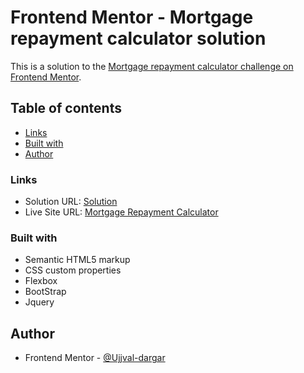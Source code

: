 # Frontend Mentor - Mortgage repayment calculator solution

This is a solution to the [Mortgage repayment calculator challenge on Frontend Mentor](https://www.frontendmentor.io/challenges/mortgage-repayment-calculator-Galx1LXK73).

## Table of contents

- [Links](#links)
- [Built with](#built-with)
- [Author](#author)


### Links

- Solution URL: [Solution](https://www.frontendmentor.io/solutions/mortgage-repayment-calculator-using-jquery-bootstrap-media-query-0baLXajNgi)
- Live Site URL: [Mortgage Repayment Calculator](https://ujjval-dargar.github.io/Frontend-Challenge-6-Mortgage-Repayment-Calculator/)


### Built with

- Semantic HTML5 markup
- CSS custom properties
- Flexbox
- BootStrap
- Jquery


## Author

- Frontend Mentor - [@Ujjval-dargar](https://www.frontendmentor.io/profile/Ujjval-dargar)
